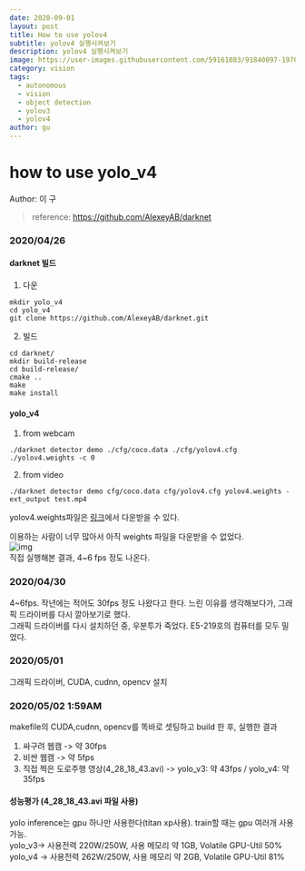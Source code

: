 ```yaml
---
date: 2020-09-01
layout: post
title: How to use yolov4
subtitle: yolov4 실행시켜보기
description: yolov4 실행시켜보기
image: https://user-images.githubusercontent.com/59161083/91840097-19761600-ec8b-11ea-978f-94a8d6633d56.png
category: vision
tags:
  - autonomous
  - vision
  - object detection
  - yolov3
  - yolov4
author: gu
---
```



# how to use yolo_v4
Author: 이  구
> reference: https://github.com/AlexeyAB/darknet

### 2020/04/26 
#### darknet 빌드

1. 다운
~~~(bash)
mkdir yolo_v4
cd yolo_v4
git clone https://github.com/AlexeyAB/darknet.git
~~~

2. 빌드
~~~(bash)
cd darknet/
mkdir build-release
cd build-release/
cmake ..
make
make install
~~~

#### yolo_v4
1. from webcam
~~~(bash)
./darknet detector demo ./cfg/coco.data ./cfg/yolov4.cfg ./yolov4.weights -c 0
~~~

2. from video
~~~(bash)
./darknet detector demo cfg/coco.data cfg/yolov4.cfg yolov4.weights -ext_output test.mp4
~~~

yolov4.weights파일은 [링크](https://drive.google.com/uc?id=1cewMfusmPjYWbrnuJRuKhPMwRe_b9PaT&export=download)에서 다운받을 수 있다.

이용하는 사람이 너무 많아서 아직 weights 파일을 다운받을 수 없었다.   
![img](https://user-images.githubusercontent.com/59161083/91834463-0b23fc00-ec83-11ea-8566-2cc41cbedb71.png)   
직접 실행해본 결과, 4~6 fps 정도 나온다.   

### 2020/04/30
4~6fps. 작년에는 적어도 30fps 정도 나왔다고 한다. 느린 이유를 생각해보다가, 그래픽 드라이버를 다시 깔아보기로 했다.   
그래픽 드라이버를 다시 설치하던 중, 우분투가 죽었다. E5-219호의 컴퓨터를 모두 밀었다.   

### 2020/05/01
그래픽 드라이버, CUDA, cudnn, opencv 설치

### 2020/05/02 1:59AM
makefile의 CUDA,cudnn, opencv를 똑바로 셋팅하고 build 한 후, 실행한 결과   
1. 싸구려 웹캠 -> 약 30fps   
2. 비싼 웹캠 -> 약 5fps   
3. 직접 찍은 도로주행 영상(4_28_18_43.avi) -> yolo_v3: 약 43fps / yolo_v4: 약 35fps   

#### 성능평가 (4_28_18_43.avi 파일 사용)   
yolo inference는 gpu 하나만 사용한다(titan xp사용). train할 때는 gpu 여러개 사용 가능.   
yolo_v3-> 사용전력 220W/250W, 사용 메모리 약 1GB, Volatile GPU-Util 50%   
yolo_v4 -> 사용전력 262W/250W, 사용 메모리 약 2GB, Volatile GPU-Util 81%   





